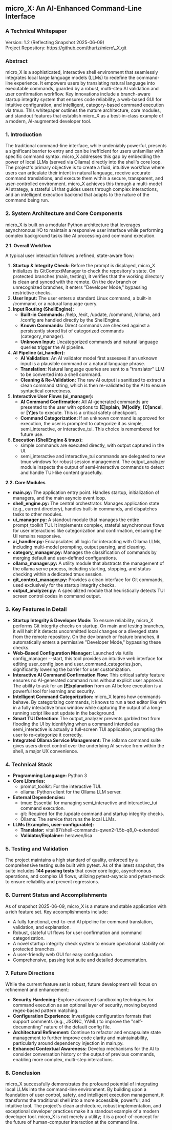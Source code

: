 ## **micro\_X: An AI-Enhanced Command-Line Interface**

### **A Technical Whitepaper**

Version: 1.2 (Reflecting Snapshot 2025-06-09)  
Project Repository: https://github.com/thurtz/micro\_X.git

### **Abstract**

micro\_X is a sophisticated, interactive shell environment that seamlessly integrates local large language models (LLMs) to redefine the command-line experience. It empowers users by translating natural language into executable commands, guarded by a robust, multi-step AI validation and user confirmation workflow. Key innovations include a branch-aware startup integrity system that ensures code reliability, a web-based GUI for intuitive configuration, and intelligent, category-based command execution via tmux. This whitepaper outlines the mature architecture, core modules, and standout features that establish micro\_X as a best-in-class example of a modern, AI-augmented developer tool.

### **1\. Introduction**

The traditional command-line interface, while undeniably powerful, presents a significant barrier to entry and can be inefficient for users unfamiliar with specific command syntax. micro\_X addresses this gap by embedding the power of local LLMs (served via Ollama) directly into the shell's core loop. The project's primary objective is to create a fluid, intuitive workflow where users can articulate their intent in natural language, receive accurate command translations, and execute them within a secure, transparent, and user-controlled environment. micro\_X achieves this through a multi-model AI strategy, a stateful UI that guides users through complex interactions, and an intelligent execution backend that adapts to the nature of the command being run.

### **2\. System Architecture and Core Components**

micro\_X is built on a modular Python architecture that leverages asynchronous I/O to maintain a responsive user interface while performing complex background tasks like AI processing and command execution.

**2.1. Overall Workflow**

A typical user interaction follows a refined, state-aware flow:

1. **Startup & Integrity Check:** Before the prompt is displayed, micro\_X initializes its GitContextManager to check the repository's state. On protected branches (main, testing), it verifies that the working directory is clean and synced with the remote. On the dev branch or unrecognized branches, it enters "Developer Mode," bypassing restrictive checks.  
2. **User Input:** The user enters a standard Linux command, a built-in /command, or a natural language query.  
3. **Input Routing (ShellEngine):**  
   * **Built-in Commands:** /help, /exit, /update, /command, /ollama, and /config are handled directly by the ShellEngine.  
   * **Known Commands:** Direct commands are checked against a persistently stored list of categorized commands (category\_manager).  
   * **Unknown Input:** Uncategorized commands and natural language queries trigger the AI pipeline.  
4. **AI Pipeline (ai\_handler):**  
   * **AI Validation:** An AI validator model first assesses if an unknown input is a plausible command or a natural language phrase.  
   * **Translation:** Natural language queries are sent to a "translator" LLM to be converted into a shell command.  
   * **Cleaning & Re-Validation:** The raw AI output is sanitized to extract a clean command string, which is then re-validated by the AI to ensure syntactical correctness.  
5. **Interactive User Flows (ui\_manager):**  
   * **AI Command Confirmation:** All AI-generated commands are presented to the user with options to **\[E\]xplain**, **\[M\]odify**, **\[C\]ancel**, or **\[Y\]es** to execute. This is a critical safety checkpoint.  
   * **Command Categorization:** If an unknown command is approved for execution, the user is prompted to categorize it as simple, semi\_interactive, or interactive\_tui. This choice is remembered for future use.  
6. **Execution (ShellEngine & tmux):**  
   * simple commands are executed directly, with output captured in the UI.  
   * semi\_interactive and interactive\_tui commands are delegated to new tmux windows for robust session management. The output\_analyzer module inspects the output of semi-interactive commands to detect and handle TUI-like content gracefully.

**2.2. Core Modules**

* **main.py:** The application entry point. Handles startup, initialization of managers, and the main asyncio event loop.  
* **shell\_engine.py:** The central orchestrator. Manages application state (e.g., current directory), handles built-in commands, and dispatches tasks to other modules.  
* **ui\_manager.py:** A standout module that manages the entire prompt\_toolkit TUI. It implements complex, stateful asynchronous flows for user interactions like categorization and confirmation, ensuring the UI remains responsive.  
* **ai\_handler.py:** Encapsulates all logic for interacting with Ollama LLMs, including multi-model prompting, output parsing, and cleaning.  
* **category\_manager.py:** Manages the classification of commands by merging default and user-defined configurations.  
* **ollama\_manager.py:** A utility module that abstracts the management of the ollama serve process, including starting, stopping, and status checking within a dedicated tmux session.  
* **git\_context\_manager.py:** Provides a clean interface for Git commands, used exclusively for the startup integrity checks.  
* **output\_analyzer.py:** A specialized module that heuristically detects TUI screen control codes in command output.

### **3\. Key Features in Detail**

* **Startup Integrity & Developer Mode:** To ensure reliability, micro\_X performs Git integrity checks on startup. On main and testing branches, it will halt if it detects uncommitted local changes or a diverged state from the remote repository. On the dev branch or feature branches, it automatically enters a permissive "Developer Mode," bypassing these checks.  
* **Web-Based Configuration Manager:** Launched via /utils config\_manager \--start, this tool provides an intuitive web interface for editing user\_config.json and user\_command\_categories.json, significantly lowering the barrier for user customization.  
* **Interactive AI Command Confirmation Flow:** This critical safety feature ensures no AI-generated command runs without explicit user approval. The ability to ask for an **\[E\]xplanation** from an AI before execution is a powerful tool for learning and security.  
* **Intelligent Command Categorization:** micro\_X learns how commands behave. By categorizing commands, it knows to run a text editor like vim in a fully interactive tmux window while capturing the output of a long-running script like apt update in the background.  
* **Smart TUI Detection:** The output\_analyzer prevents garbled text from flooding the UI by identifying when a command intended as semi\_interactive is actually a full-screen TUI application, prompting the user to re-categorize it correctly.  
* **Integrated Ollama Service Management:** The /ollama command suite gives users direct control over the underlying AI service from within the shell, a major UX convenience.

### **4\. Technical Stack**

* **Programming Language:** Python 3  
* **Core Libraries:**  
  * prompt\_toolkit: For the interactive TUI.  
  * ollama: Python client for the Ollama LLM server.  
* **External Dependencies:**  
  * tmux: Essential for managing semi\_interactive and interactive\_tui command execution.  
  * git: Required for the /update command and startup integrity checks.  
  * Ollama: The service that runs the local LLMs.  
* **LLMs (Examples, user-configurable):**  
  * **Translator:** vitali87/shell-commands-qwen2-1.5b-q8\_0-extended  
  * **Validator/Explainer:** herawen/lisa

### **5\. Testing and Validation**

The project maintains a high standard of quality, enforced by a comprehensive testing suite built with pytest. As of the latest snapshot, the suite includes **144 passing tests** that cover core logic, asynchronous operations, and complex UI flows, utilizing pytest-asyncio and pytest-mock to ensure reliability and prevent regressions.

### **6\. Current Status and Accomplishments**

As of snapshot 2025-06-09, micro\_X is a mature and stable application with a rich feature set. Key accomplishments include:

* A fully functional, end-to-end AI pipeline for command translation, validation, and explanation.  
* Robust, stateful UI flows for user confirmation and command categorization.  
* A novel startup integrity check system to ensure operational stability on protected branches.  
* A user-friendly web GUI for easy configuration.  
* Comprehensive, passing test suite and detailed documentation.

### **7\. Future Directions**

While the current feature set is robust, future development will focus on refinement and enhancement:

* **Security Hardening:** Explore advanced sandboxing techniques for command execution as an optional layer of security, moving beyond regex-based pattern matching.  
* **Configuration Experience:** Investigate configuration formats that support comments (e.g., JSONC, YAML) to improve the "self-documenting" nature of the default config file.  
* **Architectural Refinement:** Continue to refactor and encapsulate state management to further improve code clarity and maintainability, particularly around dependency injection in main.py.  
* **Enhanced Contextual Awareness:** Develop mechanisms for the AI to consider conversation history or the output of previous commands, enabling more complex, multi-step interactions.

### **8\. Conclusion**

micro\_X successfully demonstrates the profound potential of integrating local LLMs into the command-line environment. By building upon a foundation of user control, safety, and intelligent execution management, it transforms the traditional shell into a more accessible, powerful, and intuitive tool. The project's clean architecture, robust implementation, and exceptional developer practices make it a standout example of a modern developer tool. micro\_X is not merely a utility; it is a proof-of-concept for the future of human-computer interaction at the command line.